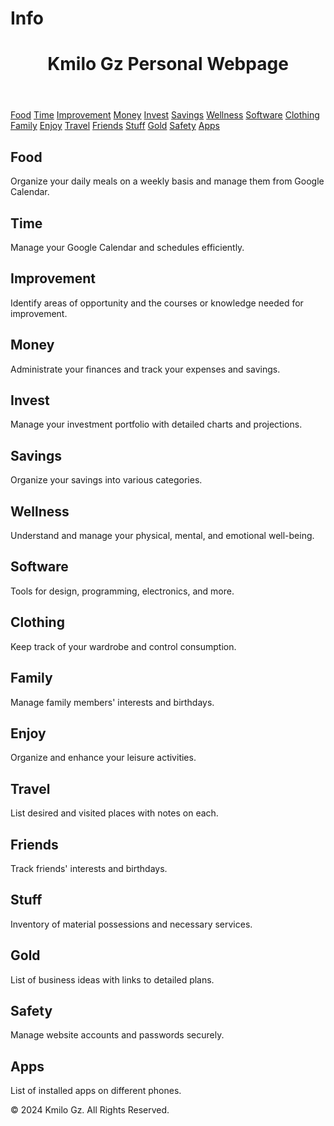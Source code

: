 # Info

<header>
    <h1>Kmilo Gz Personal Webpage</h1>
</header>

<nav>
    <a href="#food">Food</a>
    <a href="#time">Time</a>
    <a href="#improvement">Improvement</a>
    <a href="#money">Money</a>
    <a href="#invest">Invest</a>
    <a href="#savings">Savings</a>
    <a href="#wellness">Wellness</a>
    <a href="#software">Software</a>
    <a href="#clothing">Clothing</a>
    <a href="#family">Family</a>
    <a href="#enjoy">Enjoy</a>
    <a href="#travel">Travel</a>
    <a href="#friends">Friends</a>
    <a href="#stuff">Stuff</a>
    <a href="#gold">Gold</a>
    <a href="#safety">Safety</a>
    <a href="#apps">Apps</a>
</nav>

<section id="food">
    <h2>Food</h2>
    <p>Organize your daily meals on a weekly basis and manage them from Google Calendar.</p>
</section>

<section id="time">
    <h2>Time</h2>
    <p>Manage your Google Calendar and schedules efficiently.</p>
</section>

<section id="improvement">
    <h2>Improvement</h2>
    <p>Identify areas of opportunity and the courses or knowledge needed for improvement.</p>
</section>

<section id="money">
    <h2>Money</h2>
    <p>Administrate your finances and track your expenses and savings.</p>
</section>

<section id="invest">
    <h2>Invest</h2>
    <p>Manage your investment portfolio with detailed charts and projections.</p>
</section>

<section id="savings">
    <h2>Savings</h2>
    <p>Organize your savings into various categories.</p>
</section>

<section id="wellness">
    <h2>Wellness</h2>
    <p>Understand and manage your physical, mental, and emotional well-being.</p>
</section>

<section id="software">
    <h2>Software</h2>
    <p>Tools for design, programming, electronics, and more.</p>
</section>

<section id="clothing">
    <h2>Clothing</h2>
    <p>Keep track of your wardrobe and control consumption.</p>
</section>

<section id="family">
    <h2>Family</h2>
    <p>Manage family members' interests and birthdays.</p>
</section>

<section id="enjoy">
    <h2>Enjoy</h2>
    <p>Organize and enhance your leisure activities.</p>
</section>

<section id="travel">
    <h2>Travel</h2>
    <p>List desired and visited places with notes on each.</p>
</section>

<section id="friends">
    <h2>Friends</h2>
    <p>Track friends' interests and birthdays.</p>
</section>

<section id="stuff">
    <h2>Stuff</h2>
    <p>Inventory of material possessions and necessary services.</p>
</section>

<section id="gold">
    <h2>Gold</h2>
    <p>List of business ideas with links to detailed plans.</p>
</section>

<section id="safety">
    <h2>Safety</h2>
    <p>Manage website accounts and passwords securely.</p>
</section>

<section id="apps">
    <h2>Apps</h2>
    <p>List of installed apps on different phones.</p>
</section>

<footer>
    <p>&copy; 2024 Kmilo Gz. All Rights Reserved.</p>
</footer>

</body>
</html>

